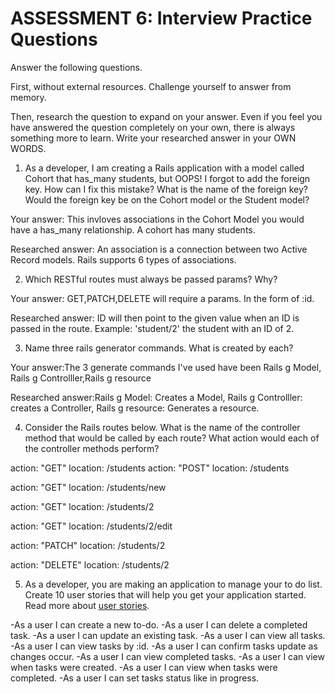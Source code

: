 # ASSESSMENT 6: Interview Practice Questions
Answer the following questions.

First, without external resources. Challenge yourself to answer from memory.

Then, research the question to expand on your answer. Even if you feel you have answered the question completely on your own, there is always something more to learn. Write your researched answer in your OWN WORDS.

1. As a developer, I am creating a Rails application with a model called Cohort that has_many students, but OOPS! I forgot to add the foreign key. How can I fix this mistake? What is the name of the foreign key? Would the foreign key be on the Cohort model or the Student model?

  Your answer: This invloves associations in the Cohort Model you would have a has_many relationship. A cohort has many students.

  Researched answer: An association is a connection between two Active Record models. Rails supports 6 types of associations.



2. Which RESTful routes must always be passed params? Why?

  Your answer: GET,PATCH,DELETE will require a params. In the form of :id.  

  Researched answer: ID will then point to the given value when an ID is passed in the route. Example: 'student/2' the student with an ID of 2.



3. Name three rails generator commands. What is created by each?

  Your answer:The 3 generate commands I've used have been Rails g Model, Rails g Controlller,Rails g resource

  Researched answer:Rails g Model: Creates a Model, Rails g Controlller: creates a Controller, Rails g resource: Generates a resource.



4. Consider the Rails routes below. What is the name of the controller method that would be called by each route? What action would each of the controller methods perform?
   <!-- this will call the students controller and return all students  -->
action: "GET"    location: /students
       <!-- This will fire up the POST method in the controller -->
action: "POST"   location: /students       
   <!--This will get the form to create a new student  -->
action: "GET"    location: /students/new
   <!-- This will call the student with the ID of 2 and return it -->
action: "GET"    location: /students/2  
   <!-- This will edit the information for the student with an ID of 2 -->
action: "GET"    location: /students/2/edit    
   <!-- This will update the information for the student with an ID of 2 -->
action: "PATCH"  location: /students/2      
   <!--  This will delete the student with an ID of 2-->
action: "DELETE" location: /students/2      



5. As a developer, you are making an application to manage your to do list. Create 10 user stories that will help you get your application started. Read more about [user stories](https://www.atlassian.com/agile/project-management/user-stories).

-As a user I can create a new to-do.
-As a user I can delete a completed task.
-As a user I can update an existing task.
-As a user I can view all tasks.
-As a user I can view tasks by :id.
-As a user I can confirm tasks update as changes occur.
-As a user I can view completed tasks.
-As a user I can view when tasks were created.
-As a user I can view when tasks were completed.
-As a user I can set tasks status like in progress.
